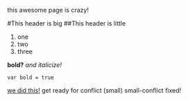 
this awesome page is crazy!

#This header is big
##This header is little

1. one
2. two 
3. three

**bold?**
*and italicize!*

    var bold = true

[we did this!](https://github.com/michaeljconnors/phase-0-gps-1.2/pull/2/files#diff-a4f60161b8b1924e445c5c495fa09b9d)
get ready for conflict (small)
small-conflict fixed!
